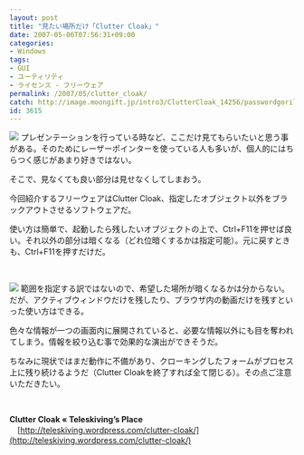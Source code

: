 ```yaml
---
layout: post
title: "見たい場所だけ「Clutter Cloak」"
date: 2007-05-06T07:56:31+09:00
categories:
- Windows
tags: 
- GUI
- ユーティリティ
- ライセンス - フリーウェア
permalink: /2007/05/clutter_cloak/
catch: http://image.moongift.jp/intro3/ClutterCloak_14256/passwordgorilla04_thumb.png
id: 3615
---
```

[![](http://image.moongift.jp/intro3/ClutterCloak_14256/passwordgorilla05_thumb.png)](http://image.moongift.jp/intro3/ClutterCloak_14256/passwordgorilla052.png) プレゼンテーションを行っている時など、ここだけ見てもらいたいと思う事がある。そのためにレーザーポインターを使っている人も多いが、個人的にはちらつく感じがあまり好きではない。

 

そこで、見なくても良い部分は見せなくしてしまおう。

 

今回紹介するフリーウェアはClutter Cloak、指定したオブジェクト以外をブラックアウトさせるソフトウェアだ。

 

使い方は簡単で、起動したら残したいオブジェクトの上で、Ctrl+F11を押せば良い。それ以外の部分は暗くなる（どれ位暗くするかは指定可能）。元に戻すときも、Ctrl+F11を押すだけだ。

 

&nbsp;

 

[![](http://image.moongift.jp/intro3/ClutterCloak_14256/passwordgorilla04_thumb.png)](http://image.moongift.jp/intro3/ClutterCloak_14256/passwordgorilla042.png) 範囲を指定する訳ではないので、希望した場所が暗くなるかは分からない。だが、アクティブウィンドウだけを残したり、ブラウザ内の動画だけを残すといった使い方はできる。

 

色々な情報が一つの画面内に展開されていると、必要な情報以外にも目を奪われてしまう。情報を絞り込む事で効果的な演出ができそうだ。

 

ちなみに現状ではまだ動作に不備があり、クローキングしたフォームがプロセス上に残り続けるようだ（Clutter Cloakを終了すれば全て閉じる）。その点ご注意いただきたい。

 

&nbsp;

 

**Clutter Cloak « Teleskiving’s Place**  
　[http://teleskiving.wordpress.com/clutter-cloak/](http://teleskiving.wordpress.com/clutter-cloak/)

